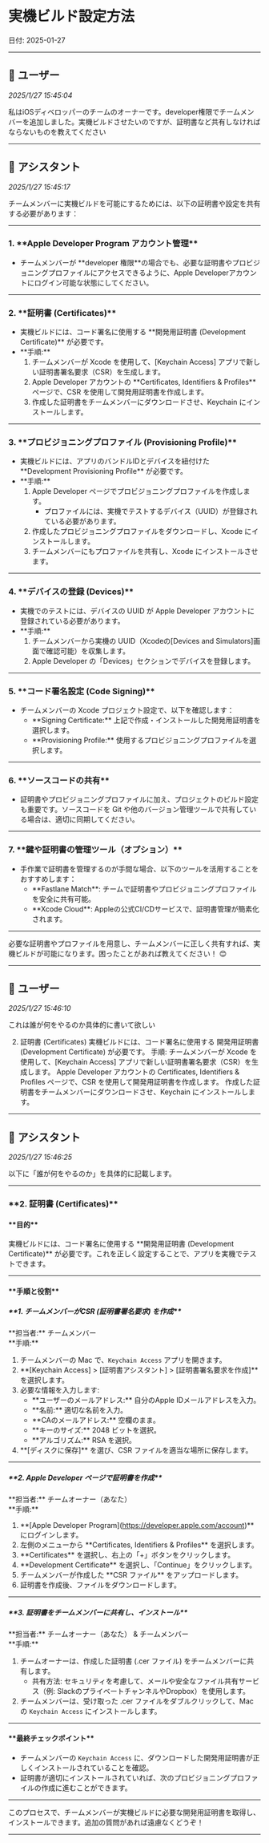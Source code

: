 # 実機ビルド設定方法

日付: 2025-01-27

---

## 👤 ユーザー
*2025/1/27 15:45:04*

私はiOSディベロッパーのチームのオーナーです。developer権限でチームメンバーを追加しました。実機ビルドさせたいのですが、証明書など共有しなければならないものを教えてください

---

## 🤖 アシスタント
*2025/1/27 15:45:17*

チームメンバーに実機ビルドを可能にするためには、以下の証明書や設定を共有する必要があります：

---

### 1. \*\*Apple Developer Program アカウント管理\*\*
- チームメンバーが \*\*developer 権限\*\*の場合でも、必要な証明書やプロビジョニングプロファイルにアクセスできるように、Apple Developerアカウントにログイン可能な状態にしてください。

---

### 2. \*\*証明書 (Certificates)\*\*
- 実機ビルドには、コード署名に使用する \*\*開発用証明書 (Development Certificate)\*\* が必要です。
- \*\*手順:\*\*
  1. チームメンバーが Xcode を使用して、\[Keychain Access\] アプリで新しい証明書署名要求（CSR）を生成します。
  2. Apple Developer アカウントの \*\*Certificates, Identifiers & Profiles\*\* ページで、CSR を使用して開発用証明書を作成します。
  3. 作成した証明書をチームメンバーにダウンロードさせ、Keychain にインストールします。

---

### 3. \*\*プロビジョニングプロファイル (Provisioning Profile)\*\*
- 実機ビルドには、アプリのバンドルIDとデバイスを紐付けた \*\*Development Provisioning Profile\*\* が必要です。
- \*\*手順:\*\*
  1. Apple Developer ページでプロビジョニングプロファイルを作成します。
     - プロファイルには、実機でテストするデバイス（UUID）が登録されている必要があります。
  2. 作成したプロビジョニングプロファイルをダウンロードし、Xcode にインストールします。
  3. チームメンバーにもプロファイルを共有し、Xcode にインストールさせます。

---

### 4. \*\*デバイスの登録 (Devices)\*\*
- 実機でのテストには、デバイスの UUID が Apple Developer アカウントに登録されている必要があります。
- \*\*手順:\*\*
  1. チームメンバーから実機の UUID（Xcodeの\[Devices and Simulators\]画面で確認可能）を収集します。
  2. Apple Developer の「Devices」セクションでデバイスを登録します。

---

### 5. \*\*コード署名設定 (Code Signing)\*\*
- チームメンバーの Xcode プロジェクト設定で、以下を確認します：
  - \*\*Signing Certificate:\*\* 上記で作成・インストールした開発用証明書を選択します。
  - \*\*Provisioning Profile:\*\* 使用するプロビジョニングプロファイルを選択します。

---

### 6. \*\*ソースコードの共有\*\*
- 証明書やプロビジョニングプロファイルに加え、プロジェクトのビルド設定も重要です。ソースコードを Git や他のバージョン管理ツールで共有している場合は、適切に同期してください。

---

### 7. \*\*鍵や証明書の管理ツール（オプション）\*\*
- 手作業で証明書を管理するのが手間な場合、以下のツールを活用することをおすすめします：
  - \*\*Fastlane Match\*\*: チームで証明書やプロビジョニングプロファイルを安全に共有可能。
  - \*\*Xcode Cloud\*\*: Appleの公式CI/CDサービスで、証明書管理が簡素化されます。

---

必要な証明書やプロファイルを用意し、チームメンバーに正しく共有すれば、実機ビルドが可能になります。困ったことがあれば教えてください！ 😊

---

## 👤 ユーザー
*2025/1/27 15:46:10*

これは誰が何をやるのか具体的に書いて欲しい

2. 証明書 (Certificates)
実機ビルドには、コード署名に使用する 開発用証明書 (Development Certificate) が必要です。
手順:
チームメンバーが Xcode を使用して、\[Keychain Access\] アプリで新しい証明書署名要求（CSR）を生成します。
Apple Developer アカウントの Certificates, Identifiers & Profiles ページで、CSR を使用して開発用証明書を作成します。
作成した証明書をチームメンバーにダウンロードさせ、Keychain にインストールします。

---

## 🤖 アシスタント
*2025/1/27 15:46:25*

以下に「誰が何をやるのか」を具体的に記載します。

---

### \*\*2. 証明書 (Certificates)\*\*
#### \*\*目的\*\*  
実機ビルドには、コード署名に使用する \*\*開発用証明書 (Development Certificate)\*\* が必要です。これを正しく設定することで、アプリを実機でテストできます。

---

#### \*\*手順と役割\*\*

##### \*\*1. チームメンバーがCSR (証明書署名要求) を作成\*\*
\*\*担当者:\*\* チームメンバー  
\*\*手順:\*\*  
1. チームメンバーの Mac で、`Keychain Access` アプリを開きます。
2. \*\*\[Keychain Access\] &gt; \[証明書アシスタント\] &gt; \[証明書署名要求を作成\]\*\* を選択します。
3. 必要な情報を入力します:
   - \*\*ユーザーのメールアドレス:\*\* 自分のApple IDメールアドレスを入力。
   - \*\*名前:\*\* 適切な名前を入力。
   - \*\*CAのメールアドレス:\*\* 空欄のまま。
   - \*\*キーのサイズ:\*\* 2048 ビットを選択。
   - \*\*アルゴリズム:\*\* RSA を選択。
4. \*\*\[ディスクに保存\]\*\* を選び、CSR ファイルを適当な場所に保存します。

---

##### \*\*2. Apple Developer ページで証明書を作成\*\*
\*\*担当者:\*\* チームオーナー（あなた）  
\*\*手順:\*\*  
1. \*\*\[Apple Developer Program\](https://developer.apple.com/account)\*\* にログインします。
2. 左側のメニューから \*\*Certificates, Identifiers & Profiles\*\* を選択します。
3. \*\*Certificates\*\* を選択し、右上の「+」ボタンをクリックします。
4. \*\*Development Certificate\*\* を選択し、「Continue」をクリックします。
5. チームメンバーが作成した \*\*CSR ファイル\*\* をアップロードします。
6. 証明書を作成後、ファイルをダウンロードします。

---

##### \*\*3. 証明書をチームメンバーに共有し、インストール\*\*
\*\*担当者:\*\* チームオーナー（あなた） & チームメンバー  
\*\*手順:\*\*  
1. チームオーナーは、作成した証明書 (.cer ファイル) をチームメンバーに共有します。
   - 共有方法: セキュリティを考慮して、メールや安全なファイル共有サービス（例: SlackのプライベートチャンネルやDropbox）を使用します。
2. チームメンバーは、受け取った .cer ファイルをダブルクリックして、Mac の `Keychain Access` にインストールします。

---

#### \*\*最終チェックポイント\*\*
- チームメンバーの `Keychain Access` に、ダウンロードした開発用証明書が正しくインストールされていることを確認。
- 証明書が適切にインストールされていれば、次のプロビジョニングプロファイルの作成に進むことができます。

---

このプロセスで、チームメンバーが実機ビルドに必要な開発用証明書を取得し、インストールできます。追加の質問があれば遠慮なくどうぞ！

---
